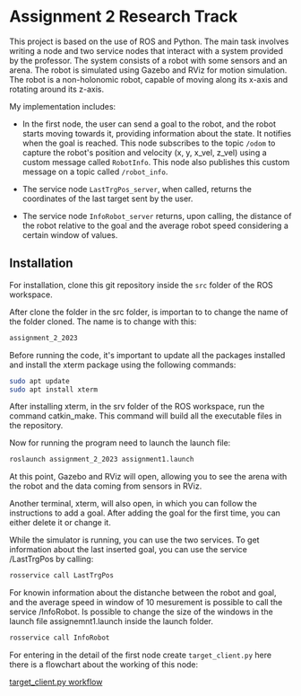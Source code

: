 # Assignment 2 Research Track

This project is based on the use of ROS and Python. The main task involves writing a node and two service nodes that interact with a system provided by the professor. The system consists of a robot with some sensors and an arena. The robot is simulated using Gazebo and RViz for motion simulation. The robot is a non-holonomic robot, capable of moving along its x-axis and rotating around its z-axis.

My implementation includes:

- In the first node, the user can send a goal to the robot, and the robot starts moving towards it, providing information about the state. It notifies when the goal is reached. This node subscribes to the topic `/odom` to capture the robot's position and velocity (x, y, x_vel, z_vel) using a custom message called `RobotInfo`. This node also publishes this custom message on a topic called `/robot_info`.

- The service node `LastTrgPos_server`, when called, returns the coordinates of the last target sent by the user.

- The service node `InfoRobot_server` returns, upon calling, the distance of the robot relative to the goal and the average robot speed considering a certain window of values.

## Installation

For installation, clone this git repository inside the `src` folder of the ROS workspace.

After clone the folder in the src folder, is importan to to change the name of the folder cloned. The name is to change with this:
```bash
assignment_2_2023
```
Before running the code, it's important to update all the packages installed and install the xterm package using the following commands:

```bash
sudo apt update
sudo apt install xterm
```
After installing xterm, in the srv folder of the ROS workspace, run the command catkin_make. This command will build all the executable files in the repository.

Now for running the program need to launch the launch file:

```bash
roslaunch assignment_2_2023 assignment1.launch
```


At this point, Gazebo and RViz will open, allowing you to see the arena with the robot and the data coming from sensors in RViz.

Another terminal, xterm, will also open, in which you can follow the instructions to add a goal. After adding the goal for the first time, you can either delete it or change it.

While the simulator is running, you can use the two services. To get information about the last inserted goal, you can use the service /LastTrgPos by calling:

```bash
rosservice call LastTrgPos
```

For knowin information about the distanche between the robot and goal, and the average speed in window of 10 mesurement is possible to call the service /InfoRobot. Is possible to change the size of the windows in the launch file assignemnt1.launch inside the launch folder.

```bash
rosservice call InfoRobot
```

For entering in the detail of the first node create `target_client.py` here there is a flowchart about the working of this node:

[target_client.py workflow ](https://viewer.diagrams.net/?tags=%7B%7D&highlight=0000ff&edit=_blank&layers=1&nav=1&title=Untitled%20Diagram.drawio#R5VrbcqM4EP0aV%2B0%2BOAXi6sdxbpPZ7FS2kt3sPE1pjAJsMPIIEdvz9SsZiZuA4MTYifOSoNaV7j6nW41Hxul8dUngIvgTeygaAc1bjYyzEQDA0U32j0vWmcS1jUzgk9DLRHohuA1%2FISHUhDQNPZRUBlKMIxouqsIZjmM0oxUZJAQvq8MecFTddQF9pAhuZzBSpfehRwPxFsAp5J9R6AdyZ92eZD1zKAeLN0kC6OFlSWScj4xTgjHNnuarUxRx5Um93F%2Bt76PrR%2Fvyy1%2FJT%2Fj39I%2B7r%2F%2BMs8UutpmSvwJBMX3x0jffo%2FMxuHl8%2BHLthf718vEKncqln2CUCn2NgB2xTaYPmO3FXpquhSbtnymWHeNkY%2BdPbIBuLpivTIt%2B9uTz%2F3eELSkWY6fK1su6hD7zpQHymM1EExMaYB%2FHMDovpFOC09hD%2FFU01irGXGO8YEKdCf9DlK6FA8KUYiYK6DwSvdmefKOaXzyjVDEuwSmZoY5xtvBtSHxEOzReeA6DHMJzRMmazSMogjR8qh4OCt%2F383GFfdmDMPEW5nYUc1%2FAKEGHsAf3B9HJKObt2Mfek326Dlmyz9UDazPO%2Bz7DmHjsmYt5j%2FYVx6rhSIDnP1J2rOkyCCm6XcCNUpaM26vqz8lME7a4gPMw4hz%2FGUVPiIYzWDMS08oURqEfs8aM2QQRvgwl%2BDEn1s3CbMsw9lnLLlp3G6cYF3bua9YnRChalZSuWkb0GpqgaRGndEnby4L1dUfIghLjW9pAYLMauPVd8147n%2FXAlXlI3tMUUySIR7cYLdnfSwzZahc7AtNLIaG4el8jtULCAlVI5DlZGRLWPiEB%2Bsaf2PvEcz%2FWijnNVbRdhQRahfRf%2Fnxiida3Us%2FZqtxYl%2FiuHHuYksm6tAhvfhO7bRrFMpuWXOetxKyWnKJk5i4r94ag2OEGh5vUUBLvpOplBqh5T%2FaaYlY5Qa0tZNcYHExqC2V6UBZingLXpWELPiDpOLBrVfZxtc5jObb2muFSHX3fetvxUksFLDN9FCDNPeLluNXVxPEYY5nZE2%2F6vpLErlOWbFHODdnkeJHSLF%2F87Xd5A%2FtB5OWrnkzyq%2FemVbPn%2B4x5hluDh9sQ8wxLZUN7qJinq0Evuxof1Z2r%2FS7VB08tNt0PnsDHILe%2BxgAHJTf1BrwgKEl4oWnEq3%2BMxjQPRYgyAGk%2BT9wVgpMTQD5hFsDY5xNogAoVHE2635HeA6eB6pzB0nuV6o4RSbqsYz8LpYPymjxmyRpnEjmbK%2B9xRPwxMGohv6nyozVcgMzBQv7kY%2BCgd3x3D4oDNaYkaO7l8eMoUGC4zkn1Wms2wQDstdqjKcrdg9c3F4RkT3NBaHCkvBYALbUGq7E0seuCiWm6lW1scaVpK1G4mt41fqAShaug%2FClMUhhxP%2BE%2BCGmaHC3YLdPqB3Y5bvdgV2Peoa65kgH0Ev4LNuhXEh6aEV6dGjZDTzdr1USrZu8WStgVCmUqNsQPCsSngjfzi4I80GzhZu%2FUreo1%2FoECzRhYze7bFmmUCUCEntYJ%2BmTSNWGY2ATUm5jy%2FfFoqhFt1zKj77VsuPKE%2ByHy0Z2j36yBzNb7wV%2BNToZ14tRvKbUA1fK1cFsq0Q37BNRyJN145nSTZ6YMxA5N99OCHWS1sl7mVHz5ffKEU09lDbtnKvuCLzasWfxeM7Nf8atX4%2Fx%2F)


